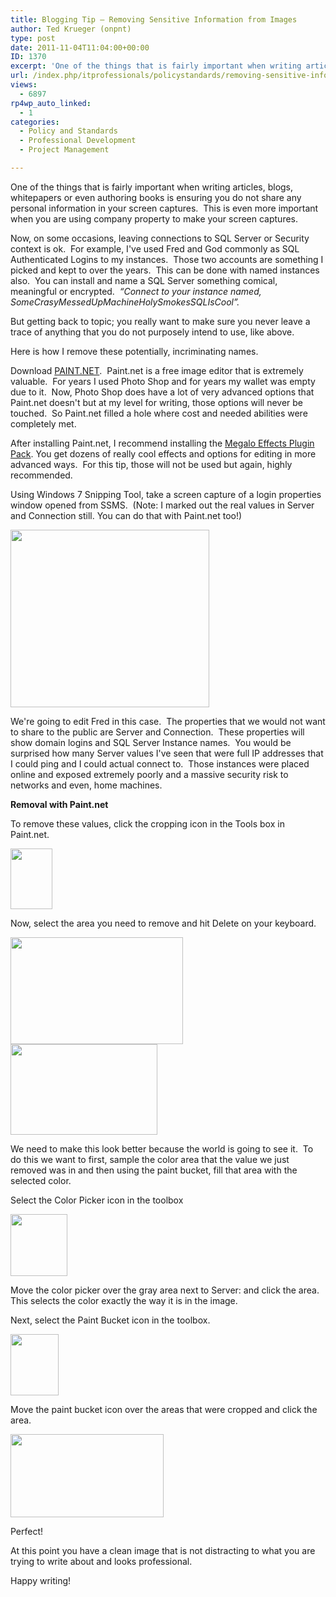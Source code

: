 ```yaml
---
title: Blogging Tip – Removing Sensitive Information from Images
author: Ted Krueger (onpnt)
type: post
date: 2011-11-04T11:04:00+00:00
ID: 1370
excerpt: 'One of the things that is fairly important when writing articles, blogs, whitepapers or even authoring books is ensuring you do not share any personal information in your screen captures.  This is even more important when you are using company property&hellip;'
url: /index.php/itprofessionals/policystandards/removing-sensitive-information-from-images/
views:
  - 6897
rp4wp_auto_linked:
  - 1
categories:
  - Policy and Standards
  - Professional Development
  - Project Management

---
```

One of the things that is fairly important when writing articles, blogs, whitepapers or even authoring books is ensuring you do not share any personal information in your screen captures.  This is even more important when you are using company property to make your screen captures.

Now, on some occasions, leaving connections to SQL Server or Security context is ok.  For example, I've used Fred and God commonly as SQL Authenticated Logins to my instances.  Those two accounts are something I picked and kept to over the years.  This can be done with named instances also.  You can install and name a SQL Server something comical, meaningful or encrypted.  _“Connect to your instance named, SomeCrasyMessedUpMachineHolySmokesSQLIsCool”._

But getting back to topic; you really want to make sure you never leave a trace of anything that you do not purposely intend to use, like above.

Here is how I remove these potentially, incriminating names.

Download [PAINT.NET][1].  Paint.net is a free image editor that is extremely valuable.  For years I used Photo Shop and for years my wallet was empty due to it.  Now, Photo Shop does have a lot of very advanced options that Paint.net doesn't but at my level for writing, those options will never be touched.  So Paint.net filled a hole where cost and needed abilities were completely met.

After installing Paint.net, I recommend installing the [Megalo Effects Plugin Pack][2]. You get dozens of really cool effects and options for editing in more advanced ways.  For this tip, those will not be used but again, highly recommended.

Using Windows 7 Snipping Tool, take a screen capture of a login properties window opened from SSMS.  (Note: I marked out the real values in Server and Connection still. You can do that with Paint.net too!)

<div class="image_block">
  <a href="/wp-content/uploads/blogs/ITProfessionals/-3.png?mtime=1320411554"><img alt="" src="/wp-content/uploads/blogs/ITProfessionals/-3.png?mtime=1320411554" width="318" height="284" /></a>
</div>

We're going to edit Fred in this case.  The properties that we would not want to share to the public are Server and Connection.  These properties will show domain logins and SQL Server Instance names.  You would be surprised how many Server values I've seen that were full IP addresses that I could ping and I could actual connect to.  Those instances were placed online and exposed extremely poorly and a massive security risk to networks and even, home machines.

**Removal with Paint.net**

To remove these values, click the cropping icon in the Tools box in Paint.net.

<div class="image_block">
  <a href="/wp-content/uploads/blogs/ITProfessionals/-4.png?mtime=1320411554"><img alt="" src="/wp-content/uploads/blogs/ITProfessionals/-4.png?mtime=1320411554" width="67" height="97" /></a>
</div>

Now, select the area you need to remove and hit Delete on your keyboard.

<div class="image_block">
  <a href="/wp-content/uploads/blogs/ITProfessionals/-5.png?mtime=1320411554"><img alt="" src="/wp-content/uploads/blogs/ITProfessionals/-5.png?mtime=1320411554" width="276" height="171" /></a>
</div>

<div class="image_block">
  <a href="/wp-content/uploads/blogs/ITProfessionals/-6.png?mtime=1320411554"><img alt="" src="/wp-content/uploads/blogs/ITProfessionals/-6.png?mtime=1320411554" width="235" height="145" /></a>
</div>

We need to make this look better because the world is going to see it.  To do this we want to first, sample the color area that the value we just removed was in and then using the paint bucket, fill that area with the selected color.

Select the Color Picker icon in the toolbox

<div class="image_block">
  <a href="/wp-content/uploads/blogs/ITProfessionals/-7.png?mtime=1320411554"><img alt="" src="/wp-content/uploads/blogs/ITProfessionals/-7.png?mtime=1320411554" width="91" height="99" /></a>
</div>

Move the color picker over the gray area next to Server: and click the area.  This selects the color exactly the way it is in the image.

Next, select the Paint Bucket icon in the toolbox.

<div class="image_block">
  <a href="/wp-content/uploads/blogs/ITProfessionals/-8.png?mtime=1320411610"><img alt="" src="/wp-content/uploads/blogs/ITProfessionals/-8.png?mtime=1320411610" width="77" height="98" /></a>
</div>

Move the paint bucket icon over the areas that were cropped and click the area.

<div class="image_block">
  <a href="/wp-content/uploads/blogs/ITProfessionals/-9.png?mtime=1320411611"><img alt="" src="/wp-content/uploads/blogs/ITProfessionals/-9.png?mtime=1320411611" width="245" height="133" /></a>
</div>

Perfect!

At this point you have a clean image that is not distracting to what you are trying to write about and looks professional.

Happy writing!

 [1]: http://paint.net/
 [2]: http://paint.net.amihotornot.com.au/Download/PluginsPack/